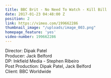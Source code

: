 ```yaml
---
title: BBC Brit - No Need To Watch - Kill Bill
date: 2017-01-23 04:48:00 Z
position: 2
link: https://vimeo.com/199662286
thumbnail_image: "/uploads/image_003.png"
homepage_feature: 'yes'
video-number: 199662286
---
```


Director: Dipak Patel<br>
Producer: Jack Belford<br>
DP: Inkfield Media - Stephen Ribeiro<br>
Post Production: Dipak Patel, Jack Belford<br>
Client: BBC Worldwide<br>